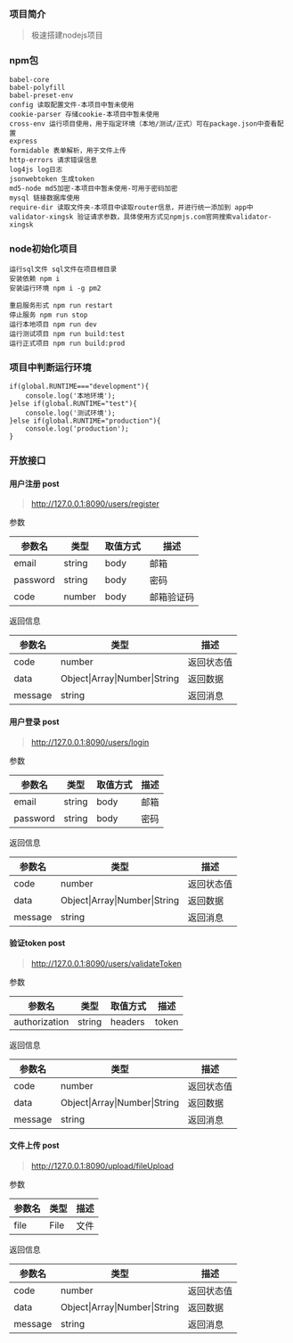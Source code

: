 ### 项目简介

> 极速搭建nodejs项目

### npm包

```
babel-core 
babel-polyfill
babel-preset-env
config 读取配置文件-本项目中暂未使用
cookie-parser 存储cookie-本项目中暂未使用
cross-env 运行项目使用，用于指定环境（本地/测试/正式）可在package.json中查看配置
express
formidable 表单解析，用于文件上传
http-errors 请求错误信息
log4js log日志
jsonwebtoken 生成token
md5-node md5加密-本项目中暂未使用-可用于密码加密
mysql 链接数据库使用
require-dir 读取文件夹-本项目中读取router信息，并进行统一添加到 app中
validator-xingsk 验证请求参数，具体使用方式见npmjs.com官网搜索validator-xingsk
```

### node初始化项目

```
运行sql文件 sql文件在项目根目录
安装依赖 npm i
安装运行环境 npm i -g pm2

重启服务形式 npm run restart
停止服务 npm run stop
运行本地项目 npm run dev
运行测试项目 npm run build:test
运行正式项目 npm run build:prod
```

### 项目中判断运行环境

```
if(global.RUNTIME==="development"){
	console.log('本地环境');
}else if(global.RUNTIME="test"){
	console.log('测试环境');
}else if(global.RUNTIME="production"){
	console.log('production');
}
```

### 开放接口

#### 用户注册 post

> http://127.0.0.1:8090/users/register

参数

| 参数名   | 类型   | 取值方式 | 描述       |
| -------- | ------ | -------- | ---------- |
| email    | string | body     | 邮箱       |
| password | string | body     | 密码       |
| code     | number | body     | 邮箱验证码 |

返回信息

| 参数名  | 类型                          | 描述       |
| ------- | ----------------------------- | ---------- |
| code    | number                        | 返回状态值 |
| data    | Object\|Array\|Number\|String | 返回数据   |
| message | string                        | 返回消息   |

#### 用户登录 post

> http://127.0.0.1:8090/users/login

参数

| 参数名   | 类型   | 取值方式 | 描述 |
| -------- | ------ | -------- | ---- |
| email    | string | body     | 邮箱 |
| password | string | body     | 密码 |

返回信息

| 参数名  | 类型                          | 描述       |
| ------- | ----------------------------- | ---------- |
| code    | number                        | 返回状态值 |
| data    | Object\|Array\|Number\|String | 返回数据   |
| message | string                        | 返回消息   |

#### 验证token post

> http://127.0.0.1:8090/users/validateToken

参数

| 参数名        | 类型   | 取值方式 | 描述  |
| ------------- | ------ | -------- | ----- |
| authorization | string | headers  | token |

返回信息

| 参数名  | 类型                          | 描述       |
| ------- | ----------------------------- | ---------- |
| code    | number                        | 返回状态值 |
| data    | Object\|Array\|Number\|String | 返回数据   |
| message | string                        | 返回消息   |

#### 文件上传 post

> http://127.0.0.1:8090/upload/fileUpload

参数

| 参数名 | 类型 | 描述 |
| ------ | ---- | ---- |
| file   | File | 文件 |

返回信息

| 参数名  | 类型                          | 描述       |
| ------- | ----------------------------- | ---------- |
| code    | number                        | 返回状态值 |
| data    | Object\|Array\|Number\|String | 返回数据   |
| message | string                        | 返回消息   |
